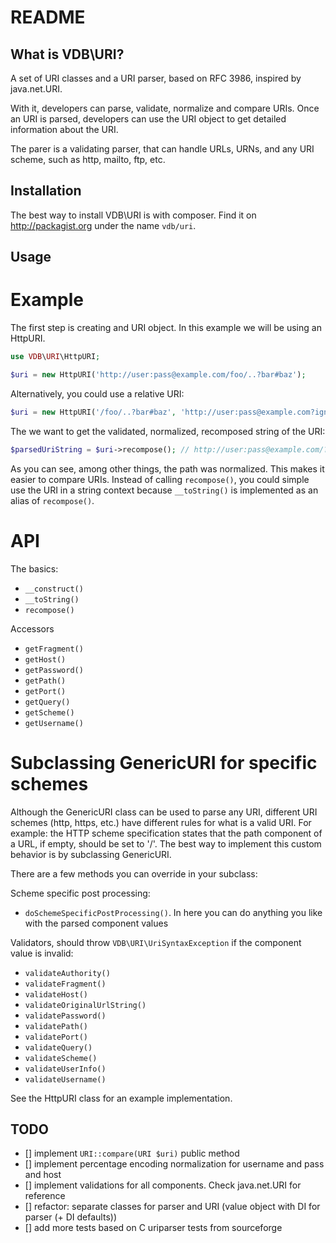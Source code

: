 README
======
What is VDB\URI?
----------------
A set of URI classes and a URI parser, based on RFC 3986, inspired by java.net.URI.

With it, developers can parse, validate, normalize and compare URIs.
Once an URI is parsed, developers can use the URI object to get detailed information about the URI.

The parer is a validating parser, that can handle URLs, URNs, and any URI scheme, such as http, mailto, ftp, etc.

Installation
------------
The best way to install VDB\URI is with composer. Find it on http://packagist.org under the name `vdb/uri`.

Usage
-----
# Example

The first step is creating and URI object. In this example we will be using an HttpURI.
```php
use VDB\URI\HttpURI;

$uri = new HttpURI('http://user:pass@example.com/foo/..?bar#baz');
```
Alternatively, you could use a relative URI:
```php
$uri = new HttpURI('/foo/..?bar#baz', 'http://user:pass@example.com?ignored');
```
The we want to get the validated, normalized, recomposed string of the URI:
```php
$parsedUriString = $uri->recompose(); // http://user:pass@example.com/?bar#baz
```
As you can see, among other things, the path was normalized. This makes it easier to compare URIs.
Instead of calling `recompose()`, you could simple use the URI in a string context
because `__toString()` is implemented as an alias of `recompose()`.

# API

The basics:
* `__construct()`
* `__toString()`
* `recompose()`

Accessors
* `getFragment()`
* `getHost()`
* `getPassword()`
* `getPath()`
* `getPort()`
* `getQuery()`
* `getScheme()`
* `getUsername()`

# Subclassing GenericURI for specific schemes

Although the GenericURI class can be used to parse any URI, different URI schemes (http, https, etc.)
have different rules for what is a valid URI. For example: the HTTP scheme specification states that the path component
of a URL, if empty, should be set to '/'. The best way to implement this custom behavior is by subclassing GenericURI.

There are a few methods you can override in your subclass:

Scheme specific post processing:
* `doSchemeSpecificPostProcessing()`. In here you can do anything you like with the parsed component values

Validators, should throw `VDB\URI\UriSyntaxException` if the component value is invalid:
* `validateAuthority()`
* `validateFragment()`
* `validateHost()`
* `validateOriginalUrlString()`
* `validatePassword()`
* `validatePath()`
* `validatePort()`
* `validateQuery()`
* `validateScheme()`
* `validateUserInfo()`
* `validateUsername()`

See the HttpURI class for an example implementation.

TODO
----
- [] implement `URI::compare(URI $uri)` public method
- [] implement percentage encoding normalization for username and pass and host
- [] implement validations for all components. Check java.net.URI for reference
- [] refactor: separate classes for parser and URI (value object with DI for parser (+ DI defaults))
- [] add more tests based on C uriparser tests from sourceforge
